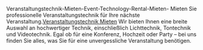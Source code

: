  Veranstaltungstechnik-Mieten-Event-Technology-Rental-Mieten-
 Mieten Sie professionelle Veranstaltungstechnik für Ihre nächste Veranstaltung.<a href="https://ae-rental.de" target="_blank">Veranstaltungstechnik Mieten</a>
 Wir bieten Ihnen eine breite Auswahl an hochwertiger Technik, einschließlich Lichttechnik, Tontechnik und Videotechnik. Egal ob für eine Konferenz, Hochzeit oder Party – bei uns finden Sie alles, was Sie für eine unvergessliche Veranstaltung benötigen.


